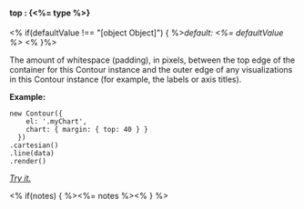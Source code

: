 #### **top** : {<%= type %>}

<% if(defaultValue !== "[object Object]") { %>*default: <%= defaultValue %>* <% }%>

The amount of whitespace (padding), in pixels, between the top edge of the container for this Contour instance and the outer edge of any visualizations in this Contour instance (for example, the labels or axis titles).

**Example:**

    new Contour({
        el: '.myChart',
        chart: { margin: { top: 40 } }
      })
    .cartesian()
    .line(data)
    .render()

*[Try it.](http://jsfiddle.net/gh/get/library/pure/forio/contour/tree/master/src/documentation/fiddle/config.chart.margin.top/)*

<% if(notes) { %><%= notes %><% } %>


